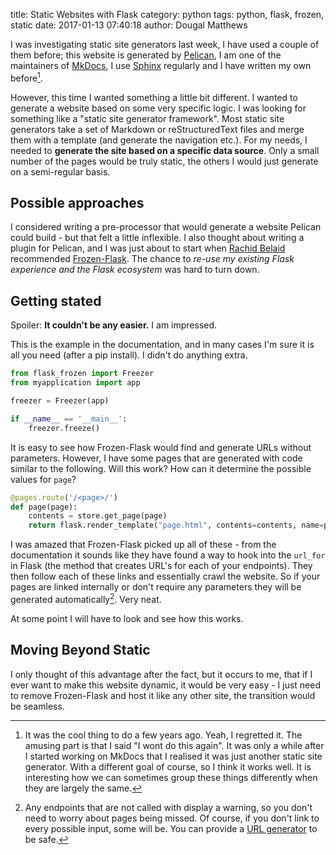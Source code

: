 title: Static Websites with Flask
category: python
tags: python, flask, frozen, static
date: 2017-01-13 07:40:18
author: Dougal Matthews

I was investigating static site generators last week, I have used a couple of
them before; this website is generated by [Pelican], I am one of the
maintainers of [MkDocs], I use [Sphinx] regularly and I have written my own
before[^1].

However, this time I wanted something a little bit different. I wanted to
generate a website based on some very specific logic. I was looking for
something like a "static site generator framework". Most static site generators
take a set of Markdown or reStructuredText files and merge them with a template
(and generate the navigation etc.). For my needs, I needed to **generate the
site based on a specific data source**. Only a small number of the pages would
be truly static, the others I would just generate on a semi-regular basis.

## Possible approaches

I considered writing a pre-processor that would generate a website Pelican
could build - but that felt a little inflexible. I also thought about writing a
plugin for Pelican, and I was just about to start when [Rachid Belaid]
recommended [Frozen-Flask]. The chance to *re-use my existing Flask experience
and the Flask ecosystem* was hard to turn down.

## Getting stated

Spoiler: **It couldn't be any easier.** I am impressed.

This is the example in the documentation, and in many cases I'm sure it is all 
you need (after a pip install). I didn't do anything extra.

```python
from flask_frozen import Freezer
from myapplication import app

freezer = Freezer(app)

if __name__ == '__main__':
    freezer.freeze()
```

It is easy to see how Frozen-Flask would find and generate URLs without
parameters. However, I have some pages that are generated with code similar
to the following. Will this work? How can it determine the possible values 
for `page`?

```python
@pages.route('/<page>/')
def page(page):
    contents = store.get_page(page)
    return flask.render_template("page.html", contents=contents, name=page)
```

I was amazed that Frozen-Flask picked up all of these - from the documentation
it sounds like they have found a way to hook into the `url_for` in Flask (the
method that creates URL's for each of your endpoints). They then follow each of
these links and essentially crawl the website. So if your pages are linked
internally or don't require any parameters they will be generated
automatically[^2]. Very neat.

At some point I will have to look and see how this works.


## Moving Beyond Static

I only thought of this advantage after the fact, but it occurs to me, that if
I ever want to make this website dynamic, it would be very easy - I just need
to remove Frozen-Flask and host it like any other site, the transition would 
be seamless.

[^1]: It was the cool thing to do a few years ago. Yeah, I regretted it. The
  amusing part is that I said "I wont do this again". It was only a while
  after I started working on MkDocs that I realised it was just another static
  site generator. With a different goal of course, so I think it works well. It
  is interesting how we can sometimes group these things differently when they
  are largely the same.
[^2]: Any endpoints that are not called with display a warning, so you don't
  need to worry about pages being missed. Of course, if you don't link to
  every possible input, some will be. You can provide a 
  [URL generator](http://pythonhosted.org/Frozen-Flask/#url-generators) to be 
  safe.

[Frozen-Flask]: http://pythonhosted.org/Frozen-Flask/
[MkDocs]: http://www.mkdocs.org/
[Pelican]: http://docs.getpelican.com/en/stable/
[Rachid Belaid]: https://twitter.com/rachbelaid/status/815100755359109125
[Sphinx]: http://www.sphinx-doc.org/


